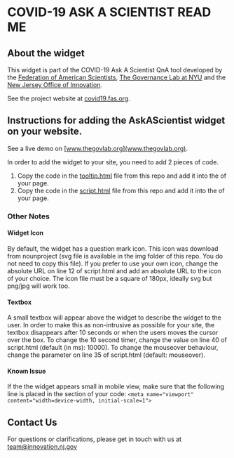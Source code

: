 # COVID-19 ASK A SCIENTIST READ ME
## About the widget

This widget is part of the COVID-19 Ask A Scientist QnA tool developed by the [Federation of American Scientists](www.fas.org), [The Governance Lab at NYU](www.thegovlab.org) and the [New Jersey Office of Innovation](www.innovation.nj.gov). 

See the project website at [covid19.fas.org](www.covid19.fas.org).

## Instructions for adding the AskAScientist widget on your website.

See a live demo on [www.thegovlab.org](www.thegovlab.org).

In order to add the widget to your site, you need to add 2 pieces of code.
1. Copy the code in the [tooltip.html](https://github.com/newjersey/covid19-ask-a-scientist/blob/master/tooltip.html) file from this repo and add it into the <body> of your page.
2. Copy the code in the [script.html](https://github.com/newjersey/covid19-ask-a-scientist/blob/master/script.html) file from this repo and add it into the <head> of your page. 

### Other Notes

#### Widget Icon
By default, the widget has a question mark icon. This icon was download from nounproject (svg file is available in the img folder of this repo. You do not need to copy this file). If you prefer to use your own icon, change the absolute URL on line 12 of script.html and add an absolute URL to the icon of your choice. The icon file must be a square of 180px, ideally svg but png/jpg will work too. 

#### Textbox
A small textbox will appear above the widget to describe the widget to the user. In order to make this as non-intrusive as possible for your site, the textbox disappears after 10 seconds or when the users moves the cursor over the box. 
To change the 10 second timer, change the value on line 40 of script.html (default (in ms): 10000).
To change the mouseover behaviour, change the parameter on line 35 of script.html (default: mouseover). 

#### Known Issue
If the the widget appears small in mobile view, make sure that the following line is placed in the <head> section of your code:
` <meta name="viewport" content="width=device-width, initial-scale=1"> `

## Contact Us
For questions or clarifications, please get in touch with us at team@innovation.nj.gov

